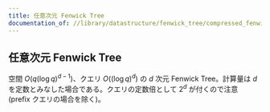 ```yaml
---
title: 任意次元 Fenwick Tree
documentation_of: //library/datastructure/fenwick_tree/compressed_fenwick_tree.hpp
---
```

## 任意次元 Fenwick Tree

空間 $O(q(\log q) ^ {d - 1})$、クエリ $O((\log q) ^ d)$ の $d$ 次元 Fenwick Tree。計算量は $d$ を定数とみなした場合である。クエリの定数倍として $2 ^ d$ が付くので注意 (prefix クエリの場合を除く)。
